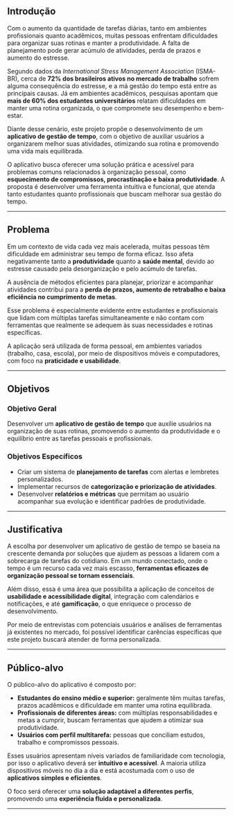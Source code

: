 ##  Introdução

Com o aumento da quantidade de tarefas diárias, tanto em ambientes profissionais quanto acadêmicos, muitas pessoas enfrentam dificuldades para organizar suas rotinas e manter a produtividade. A falta de planejamento pode gerar acúmulo de atividades, perda de prazos e aumento do estresse.

Segundo dados da *International Stress Management Association* (ISMA-BR), cerca de **72% dos brasileiros ativos no mercado de trabalho** sofrem alguma consequência do estresse, e a má gestão do tempo está entre as principais causas. Já em ambientes acadêmicos, pesquisas apontam que **mais de 60% dos estudantes universitários** relatam dificuldades em manter uma rotina organizada, o que compromete seu desempenho e bem-estar.

Diante desse cenário, este projeto propõe o desenvolvimento de um **aplicativo de gestão de tempo**, com o objetivo de auxiliar usuários a organizarem melhor suas atividades, otimizando sua rotina e promovendo uma vida mais equilibrada.

O aplicativo busca oferecer uma solução prática e acessível para problemas comuns relacionados à organização pessoal, como **esquecimento de compromissos, procrastinação e baixa produtividade**. A proposta é desenvolver uma ferramenta intuitiva e funcional, que atenda tanto estudantes quanto profissionais que buscam melhorar sua gestão do tempo.

---

##  Problema

Em um contexto de vida cada vez mais acelerada, muitas pessoas têm dificuldade em administrar seu tempo de forma eficaz. Isso afeta negativamente tanto a **produtividade** quanto a **saúde mental**, devido ao estresse causado pela desorganização e pelo acúmulo de tarefas.

A ausência de métodos eficientes para planejar, priorizar e acompanhar atividades contribui para a **perda de prazos, aumento de retrabalho e baixa eficiência no cumprimento de metas**.

Esse problema é especialmente evidente entre estudantes e profissionais que lidam com múltiplas tarefas simultaneamente e não contam com ferramentas que realmente se adequem às suas necessidades e rotinas específicas.

A aplicação será utilizada de forma pessoal, em ambientes variados (trabalho, casa, escola), por meio de dispositivos móveis e computadores, com foco na **praticidade e usabilidade**.

---

##  Objetivos

### Objetivo Geral

Desenvolver um **aplicativo de gestão de tempo** que auxilie usuários na organização de suas rotinas, promovendo o aumento da produtividade e o equilíbrio entre as tarefas pessoais e profissionais.

### Objetivos Específicos

- Criar um sistema de **planejamento de tarefas** com alertas e lembretes personalizados.  
- Implementar recursos de **categorização e priorização de atividades**.  
- Desenvolver **relatórios e métricas** que permitam ao usuário acompanhar sua evolução e identificar padrões de produtividade.

---

##  Justificativa

A escolha por desenvolver um aplicativo de gestão de tempo se baseia na crescente demanda por soluções que ajudem as pessoas a lidarem com a sobrecarga de tarefas do cotidiano. Em um mundo conectado, onde o tempo é um recurso cada vez mais escasso, **ferramentas eficazes de organização pessoal se tornam essenciais**.

Além disso, essa é uma área que possibilita a aplicação de conceitos de **usabilidade e acessibilidade digital**, integração com calendários e notificações, e até **gamificação**, o que enriquece o processo de desenvolvimento.

Por meio de entrevistas com potenciais usuários e análises de ferramentas já existentes no mercado, foi possível identificar carências específicas que este projeto buscará atender de forma personalizada.

---

##  Público-alvo

O público-alvo do aplicativo é composto por:

- **Estudantes do ensino médio e superior:** geralmente têm muitas tarefas, prazos acadêmicos e dificuldade em manter uma rotina equilibrada.  
- **Profissionais de diferentes áreas:** com múltiplas responsabilidades e metas a cumprir, buscam ferramentas que ajudem a otimizar sua produtividade.  
- **Usuários com perfil multitarefa:** pessoas que conciliam estudos, trabalho e compromissos pessoais.

Esses usuários apresentam níveis variados de familiaridade com tecnologia, por isso o aplicativo deverá ser **intuitivo e acessível**. A maioria utiliza dispositivos móveis no dia a dia e está acostumada com o uso de **aplicativos simples e eficientes**.

O foco será oferecer uma **solução adaptável a diferentes perfis**, promovendo uma **experiência fluida e personalizada**.

---

